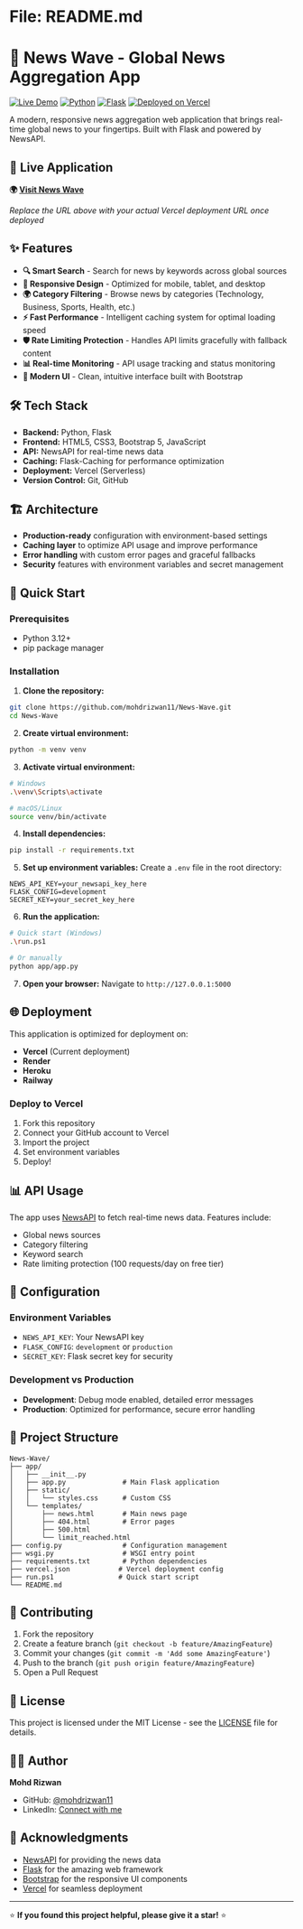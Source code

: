 # File: README.md
# 🌊 News Wave - Global News Aggregation App

[![Live Demo](https://img.shields.io/badge/🌍_Live_Demo-Visit_App-blue?style=for-the-badge)](https://news-wave-mohdrizwan11.vercel.app)
[![Python](https://img.shields.io/badge/Python-3.12+-blue?style=flat-square&logo=python)](https://python.org)
[![Flask](https://img.shields.io/badge/Flask-2.3.2-green?style=flat-square&logo=flask)](https://flask.palletsprojects.com)
[![Deployed on Vercel](https://img.shields.io/badge/Deployed_on-Vercel-black?style=flat-square&logo=vercel)](https://vercel.com)

A modern, responsive news aggregation web application that brings real-time global news to your fingertips. Built with Flask and powered by NewsAPI.

## 🚀 Live Application

**🌍 [Visit News Wave](https://news-wave.vercel.app)**

*Replace the URL above with your actual Vercel deployment URL once deployed*

## ✨ Features

- **🔍 Smart Search** - Search for news by keywords across global sources
- **📱 Responsive Design** - Optimized for mobile, tablet, and desktop
- **🌍 Category Filtering** - Browse news by categories (Technology, Business, Sports, Health, etc.)
- **⚡ Fast Performance** - Intelligent caching system for optimal loading speed
- **🛡️ Rate Limiting Protection** - Handles API limits gracefully with fallback content
- **📊 Real-time Monitoring** - API usage tracking and status monitoring
- **🎨 Modern UI** - Clean, intuitive interface built with Bootstrap

## 🛠️ Tech Stack

- **Backend:** Python, Flask
- **Frontend:** HTML5, CSS3, Bootstrap 5, JavaScript
- **API:** NewsAPI for real-time news data
- **Caching:** Flask-Caching for performance optimization
- **Deployment:** Vercel (Serverless)
- **Version Control:** Git, GitHub

## 🏗️ Architecture

- **Production-ready** configuration with environment-based settings
- **Caching layer** to optimize API usage and improve performance
- **Error handling** with custom error pages and graceful fallbacks
- **Security** features with environment variables and secret management

## 🚀 Quick Start

### Prerequisites
- Python 3.12+
- pip package manager

### Installation

1. **Clone the repository:**
```bash
git clone https://github.com/mohdrizwan11/News-Wave.git
cd News-Wave
```

2. **Create virtual environment:**
```bash
python -m venv venv
```

3. **Activate virtual environment:**
```bash
# Windows
.\venv\Scripts\activate

# macOS/Linux
source venv/bin/activate
```

4. **Install dependencies:**
```bash
pip install -r requirements.txt
```

5. **Set up environment variables:**
Create a `.env` file in the root directory:
```env
NEWS_API_KEY=your_newsapi_key_here
FLASK_CONFIG=development
SECRET_KEY=your_secret_key_here
```

6. **Run the application:**
```bash
# Quick start (Windows)
.\run.ps1

# Or manually
python app/app.py
```

7. **Open your browser:**
Navigate to `http://127.0.0.1:5000`

## 🌐 Deployment

This application is optimized for deployment on:
- **Vercel** (Current deployment)
- **Render**
- **Heroku**
- **Railway**

### Deploy to Vercel
1. Fork this repository
2. Connect your GitHub account to Vercel
3. Import the project
4. Set environment variables
5. Deploy!

## 📊 API Usage

The app uses [NewsAPI](https://newsapi.org/) to fetch real-time news data. Features include:
- Global news sources
- Category filtering
- Keyword search
- Rate limiting protection (100 requests/day on free tier)

## 🔧 Configuration

### Environment Variables
- `NEWS_API_KEY`: Your NewsAPI key
- `FLASK_CONFIG`: `development` or `production`
- `SECRET_KEY`: Flask secret key for security

### Development vs Production
- **Development**: Debug mode enabled, detailed error messages
- **Production**: Optimized for performance, secure error handling

## 📁 Project Structure

```
News-Wave/
├── app/
│   ├── __init__.py
│   ├── app.py              # Main Flask application
│   ├── static/
│   │   └── styles.css      # Custom CSS
│   └── templates/
│       ├── news.html       # Main news page
│       ├── 404.html        # Error pages
│       ├── 500.html
│       └── limit_reached.html
├── config.py               # Configuration management
├── wsgi.py                 # WSGI entry point
├── requirements.txt        # Python dependencies
├── vercel.json            # Vercel deployment config
├── run.ps1                # Quick start script
└── README.md

```

## 🤝 Contributing

1. Fork the repository
2. Create a feature branch (`git checkout -b feature/AmazingFeature`)
3. Commit your changes (`git commit -m 'Add some AmazingFeature'`)
4. Push to the branch (`git push origin feature/AmazingFeature`)
5. Open a Pull Request

## 📝 License

This project is licensed under the MIT License - see the [LICENSE](LICENSE) file for details.

## 👨‍💻 Author

**Mohd Rizwan**
- GitHub: [@mohdrizwan11](https://github.com/mohdrizwan11)
- LinkedIn: [Connect with me](https://www.linkedin.com/in/mohdrizwan11/)

## 🙏 Acknowledgments

- [NewsAPI](https://newsapi.org/) for providing the news data
- [Flask](https://flask.palletsprojects.com/) for the amazing web framework
- [Bootstrap](https://getbootstrap.com/) for the responsive UI components
- [Vercel](https://vercel.com/) for seamless deployment

---

⭐ **If you found this project helpful, please give it a star!** ⭐